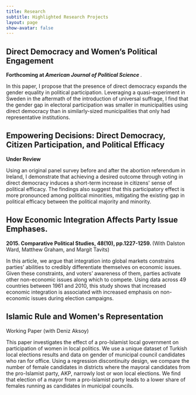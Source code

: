 ```yaml
---
title: Research
subtitle: Highlighted Research Projects
layout: page
show-avatar: false
---
```


  <section class="spotlight">
    <h2> Direct Democracy and Women’s Political Engagement </h2><p> <b>  Forthcoming at <i> American Journal of Political Science </i> </b>. </p>
  <p> In this paper, I propose that the presence of direct democracy expands the gender
equality in political participation. Leveraging a quasi-experiment in Sweden in the aftermath of the
introduction of universal suffrage, I find that the gender gap in electoral participation was smaller in municipalities using direct democracy than in similarly-sized municipalities that only had representative institutions.</p>   
  </section>

  <section class="spotlight">
   <h2> Empowering Decisions: Direct Democracy, Citizen Participation, and Political Efficacy </h2> <p> <b>  Under Review </b> </p> 
  <p> Using an original panel survey before and after the abortion referendum in Ireland, I demonstrate that achieving a desired outcome through voting in direct democracy induces a short-term increase in citizens' sense of political efficacy. The findings also suggest that this participatory effect is more pronounced among political minorities, mitigating the existing gap in political efficacy between the political majority and minority. </p> 
  </section> 
  
  <section class="spotlight">
  <h2> How Economic Integration Affects Party Issue Emphases.</h2><p> <b> 2015. Comparative Political Studies, 48(10), pp.1227-1259. </b> (With Dalston Ward, Matthew Graham, and Margit Tavits) </p> 
  <p> In this article, we argue that integration into global markets constrains parties’ abilities to credibly differentiate themselves on economic issues. Given these constraints, and voters’ awareness of them, parties activate other non-economic issues along which to compete. Using data across 49 countries between 1961 and 2010, this study shows that increased economic integration is associated with increased emphasis on non-economic issues during election campaigns.</p>
  </section>
  
<section class="highlight"> <h2> Islamic Rule and Women's Representation </h2> <p> Working Paper (with Deniz Aksoy) </p> 
  <p> This paper investigates the effect of a pro-Islamist local government on participation of women in local politics. We use a unique dataset of Turkish local elections results and data on gender of municipal council candidates who ran for office. Using a regression
discontinuity design, we compare the number of female candidates in districts where the mayoral candidates from the pro-Islamist party, AKP, narrowly lost or won local elections. We find that election of a mayor from a pro-Islamist party leads to a lower
share of females running as candidates in municipal councils. </p>
 </section>
